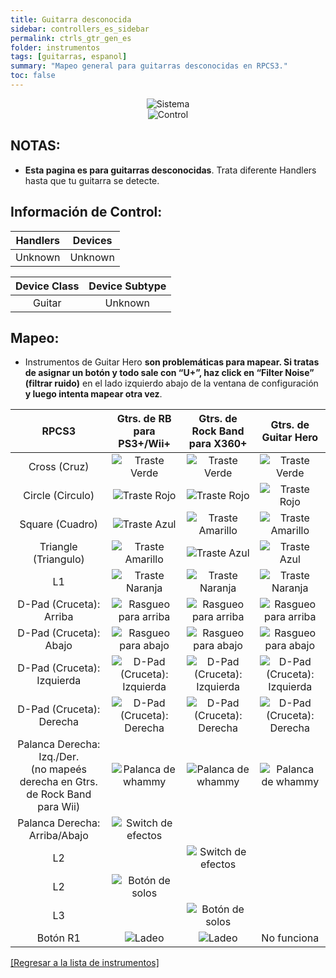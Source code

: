 ```yaml
---
title: Guitarra desconocida
sidebar: controllers_es_sidebar
permalink: ctrls_gtr_gen_es
folder: instrumentos
tags: [guitarras, espanol]
summary: "Mapeo general para guitarras desconocidas en RPCS3."
toc: false
---
```


<div align="center"> <img src="https://rb3pc.milohax.org/images/instruments/plat/myst.png" alt="Sistema" title="Sistema"></div>

<div align="center"> <img src="https://rb3pc.milohax.org/images/instruments/cont/mystcontrollers.png" alt="Control" title="Control"></div>

## NOTAS:  

* **Esta pagina es para guitarras desconocidas**. Trata diferente Handlers hasta que tu guitarra se detecte.

## Información de Control:

| Handlers | Devices |
|:------------------:|:---------------------:|
| Unknown | Unknown |

| Device Class | Device Subtype |
|:------------------:|:---------------------:|
| Guitar | Unknown |


## Mapeo: 
 
* Instrumentos de Guitar Hero **son problemáticas para mapear. Si tratas de asignar un botón y todo sale con “U+”, haz click en “Filter Noise” (filtrar ruido)** en el lado izquierdo abajo de la ventana de configuración **y luego intenta mapear otra vez**.

| **RPCS3**          | **Gtrs. de RB para PS3+/Wii+** | **Gtrs. de Rock Band para X360+** | **Gtrs. de Guitar Hero** |
|:------------------:|:---------------------:|:---------------------:|:-----------------------:|
| Cross (Cruz) | ![Traste Verde](https://rb3pc.milohax.org/images/btns/gtrs/gf.png "Traste Verde") | ![Traste Verde](https://rb3pc.milohax.org/images/btns/gtrs/gf.png "Traste Verde") | ![Traste Verde](https://rb3pc.milohax.org/images/btns/gtrs/gf.png "Traste Verde") |
| Circle (Circulo) | ![Traste Rojo](https://rb3pc.milohax.org/images/btns/gtrs/rf.png "Traste Rojo") | ![Traste Rojo](https://rb3pc.milohax.org/images/btns/gtrs/rf.png "Traste Rojo") | ![Traste Rojo](https://rb3pc.milohax.org/images/btns/gtrs/rf.png "Traste Rojo") |
| Square (Cuadro) | ![Traste Azul](https://rb3pc.milohax.org/images/btns/gtrs/bf.png "Traste Azul") | ![Traste Amarillo](https://rb3pc.milohax.org/images/btns/gtrs/yf.png "Traste Amarillo") | ![Traste Amarillo](https://rb3pc.milohax.org/images/btns/gtrs/yf.png "Traste Amarillo") |
| Triangle (Triangulo) | ![Traste Amarillo](https://rb3pc.milohax.org/images/btns/gtrs/yf.png "Traste Amarillo") | ![Traste Azul](https://rb3pc.milohax.org/images/btns/gtrs/bf.png "Traste Azul") | ![Traste Azul](https://rb3pc.milohax.org/images/btns/gtrs/bf.png "Traste Azul") |
| L1 | ![Traste Naranja](https://rb3pc.milohax.org/images/btns/gtrs/of.png "Traste Naranja") | ![Traste Naranja](https://rb3pc.milohax.org/images/btns/gtrs/of.png "Traste Naranja") | ![Traste Naranja](https://rb3pc.milohax.org/images/btns/gtrs/of.png "Traste Naranja") |
| D-Pad (Cruceta): Arriba | ![Rasgueo para arriba](https://rb3pc.milohax.org/images/btns/gtrs/sbu.png "Rasgueo para arriba") | ![Rasgueo para arriba](https://rb3pc.milohax.org/images/btns/gtrs/sbu.png "Rasgueo para arriba") | ![Rasgueo para arriba](https://rb3pc.milohax.org/images/btns/gtrs/sbu.png "Rasgueo para arriba") |
| D-Pad (Cruceta): Abajo | ![Rasgueo para abajo](https://rb3pc.milohax.org/images/btns/gtrs/sbd.png "Rasgueo para abajo") | ![Rasgueo para abajo](https://rb3pc.milohax.org/images/btns/gtrs/sbd.png "Rasgueo para abajo") | ![Rasgueo para abajo](https://rb3pc.milohax.org/images/btns/gtrs/sbd.png "Rasgueo para abajo") |
| D-Pad (Cruceta): Izquierda | ![D-Pad (Cruceta): Izquierda](https://rb3pc.milohax.org/images/btns/gtrs/dpl.png "D-Pad (Cruceta): Izquierda") | ![D-Pad (Cruceta): Izquierda](https://rb3pc.milohax.org/images/btns/gtrs/dpl.png "D-Pad (Cruceta): Izquierda") | ![D-Pad (Cruceta): Izquierda](https://rb3pc.milohax.org/images/btns/gtrs/dpl.png "D-Pad (Cruceta): Izquierda") |
| D-Pad (Cruceta): Derecha | ![D-Pad (Cruceta): Derecha](https://rb3pc.milohax.org/images/btns/gtrs/dpr.png "D-Pad (Cruceta): Derecha") | ![D-Pad (Cruceta): Derecha](https://rb3pc.milohax.org/images/btns/gtrs/dpr.png "D-Pad (Cruceta): Derecha") | ![D-Pad (Cruceta): Derecha](https://rb3pc.milohax.org/images/btns/gtrs/dpr.png "D-Pad (Cruceta): Derecha") |
| Palanca Derecha: <br/> Izq./Der. <br/> (no mapeés derecha en Gtrs. de Rock Band para Wii) | ![Palanca de whammy](https://rb3pc.milohax.org/images/btns/gtrs/wb.png "Palanca de whammy") | ![Palanca de whammy](https://rb3pc.milohax.org/images/btns/gtrs/wb.png "Palanca de whammy") | ![Palanca de whammy](https://rb3pc.milohax.org/images/btns/gtrs/wb.png "Palanca de whammy") |
| Palanca Derecha: Arriba/Abajo | ![Switch de efectos](https://rb3pc.milohax.org/images/btns/gtrs/fx.png "Switch de efectos") | | |
| L2 | | ![Switch de efectos](https://rb3pc.milohax.org/images/btns/gtrs/fx.png "Switch de efectos") | |
| L2 | ![Botón de solos](https://rb3pc.milohax.org/images/btns/gtrs/solo.png "Botón de solos") | | |
| L3 | | ![Botón de solos](https://rb3pc.milohax.org/images/btns/gtrs/solo.png "Botón de solos") | |
| Botón R1 | ![Ladeo](https://rb3pc.milohax.org/images/btns/gtrs/ts.png "Ladeo") | ![Ladeo](https://rb3pc.milohax.org/images/btns/gtrs/ts.png "Ladeo") | No funciona |

[[Regresar a la lista de instrumentos]](https://rb3pc.milohax.org/ctrls_es#lista-de-instrumentos)